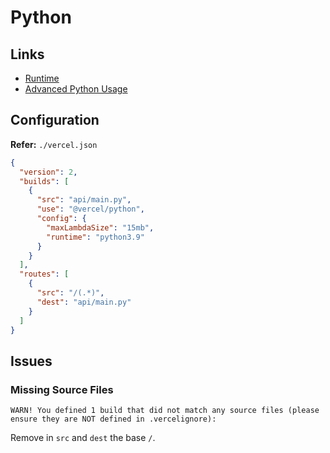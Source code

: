 # Python

## Links

- [Runtime](https://vercel.com/docs/runtimes#official-runtimes/python)
- [Advanced Python Usage](https://vercel.com/docs/runtimes#advanced-usage/advanced-python-usage)

## Configuration

**Refer:** `./vercel.json`

```json
{
  "version": 2,
  "builds": [
    {
      "src": "api/main.py",
      "use": "@vercel/python",
      "config": {
        "maxLambdaSize": "15mb",
        "runtime": "python3.9"
      }
    }
  ],
  "routes": [
    {
      "src": "/(.*)",
      "dest": "api/main.py"
    }
  ]
}
```

## Issues

### Missing Source Files

```log
WARN! You defined 1 build that did not match any source files (please ensure they are NOT defined in .vercelignore):
```

Remove in `src` and `dest` the base `/`.
